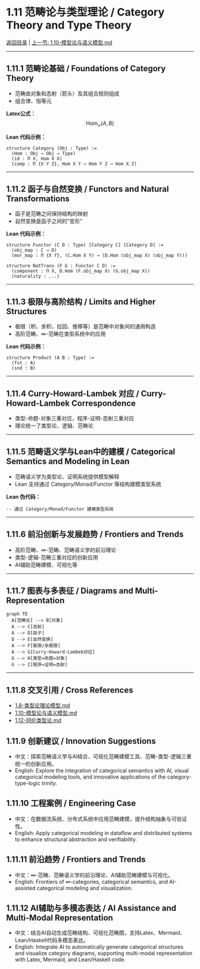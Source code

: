 # 1.11 范畴论与类型理论 / Category Theory and Type Theory

[返回目录](../CONTINUOUS_PROGRESS.md) | [上一节: 1.10-模型论与语义模型.md](1.10-模型论与语义模型.md)

---

## 1.11.1 范畴论基础 / Foundations of Category Theory

- 范畴由对象和态射（箭头）及其组合规则组成
- 组合律、恒等元

**Latex公式：**
$$
\text{Hom}_\mathcal{C}(A, B)
$$

**Lean 代码示例：**

```lean
structure Category (Obj : Type) :=
  (Hom : Obj → Obj → Type)
  (id : Π X, Hom X X)
  (comp : Π {X Y Z}, Hom X Y → Hom Y Z → Hom X Z)
```

---

## 1.11.2 函子与自然变换 / Functors and Natural Transformations

- 函子是范畴之间保持结构的映射
- 自然变换是函子之间的“变形”

**Lean 代码示例：**

```lean
structure Functor (C D : Type) [Category C] [Category D] :=
  (obj_map : C → D)
  (mor_map : Π {X Y}, (C.Hom X Y) → (D.Hom (obj_map X) (obj_map Y)))

structure NatTrans (F G : Functor C D) :=
  (component : Π X, D.Hom (F.obj_map X) (G.obj_map X))
  (naturality : ...)
```

---

## 1.11.3 极限与高阶结构 / Limits and Higher Structures

- 极限（积、余积、拉回、推移等）是范畴中对象间的通用构造
- 高阶范畴、∞-范畴在类型系统中的应用

**Lean 代码示例：**

```lean
structure Product (A B : Type) :=
  (fst : A)
  (snd : B)
```

---

## 1.11.4 Curry-Howard-Lambek 对应 / Curry-Howard-Lambek Correspondence

- 类型-命题-对象三重对应，程序-证明-态射三重对应
- 理论统一了类型论、逻辑、范畴论

---

## 1.11.5 范畴语义学与Lean中的建模 / Categorical Semantics and Modeling in Lean

- 范畴语义学为类型论、证明系统提供模型解释
- Lean 支持通过 Category/Monad/Functor 等结构建模类型系统

**Lean 伪代码：**

```lean
-- 通过 Category/Monad/Functor 建模类型系统
```

---

## 1.11.6 前沿创新与发展趋势 / Frontiers and Trends

- 高阶范畴、∞-范畴、范畴语义学的前沿理论
- 类型-逻辑-范畴三重对应的创新应用
- AI辅助范畴建模、可视化等

---

## 1.11.7 图表与多表征 / Diagrams and Multi-Representation

```mermaid
graph TD
  A[范畴论] --> B[对象]
  A --> C[态射]
  A --> D[函子]
  D --> E[自然变换]
  A --> F[极限/余极限]
  A --> G[Curry-Howard-Lambek对应]
  G --> H[类型=命题=对象]
  G --> I[程序=证明=态射]
```

---

## 1.11.8 交叉引用 / Cross References

- [1.8-类型论理论模型.md](1.8-类型论理论模型.md)
- [1.10-模型论与语义模型.md](1.10-模型论与语义模型.md)
- [1.12-同伦类型论.md](1.12-同伦类型论.md)

## 1.11.9 创新建议 / Innovation Suggestions

- 中文：探索范畴语义学与AI结合、可视化范畴建模工具、范畴-类型-逻辑三重统一的创新应用。
- English: Explore the integration of categorical semantics with AI, visual categorical modeling tools, and innovative applications of the category-type-logic trinity.

## 1.11.10 工程案例 / Engineering Case

- 中文：在数据流系统、分布式系统中应用范畴建模，提升结构抽象与可验证性。
- English: Apply categorical modeling in dataflow and distributed systems to enhance structural abstraction and verifiability.

## 1.11.11 前沿趋势 / Frontiers and Trends

- 中文：∞-范畴、范畴语义学的前沿理论、AI辅助范畴建模与可视化。
- English: Frontiers of ∞-categories, categorical semantics, and AI-assisted categorical modeling and visualization.

## 1.11.12 AI辅助与多模态表达 / AI Assistance and Multi-Modal Representation

- 中文：结合AI自动生成范畴结构、可视化范畴图，支持Latex、Mermaid、Lean/Haskell代码多模态表达。
- English: Integrate AI to automatically generate categorical structures and visualize category diagrams, supporting multi-modal representation with Latex, Mermaid, and Lean/Haskell code.

